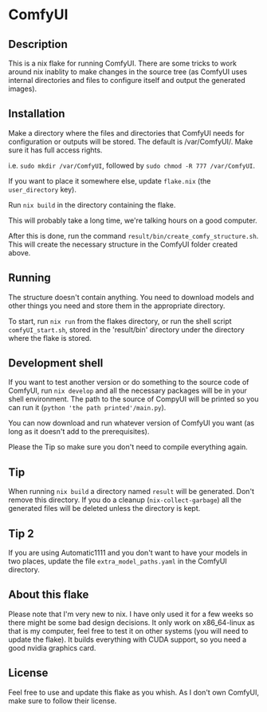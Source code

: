 # ComfyUI

## Description
This is a nix flake for running ComfyUI. There are some tricks to work around nix inablity to make changes in the source tree (as ComfyUI uses internal directories and files to configure itself and output the generated images).

## Installation
Make a directory where the files and directories that ComfyUI needs for configuration or outputs will be stored. The default is /var/ComfyUI/. Make sure it has full access rights.

i.e. `sudo mkdir /var/ComfyUI`, followed by `sudo chmod -R 777 /var/ComfyUI`.

If you want to place it somewhere else, update `flake.nix` (the `user_directory` key).

Run `nix build` in the directory containing the flake.

This will probably take a long time, we're talking hours on a good computer.

After this is done, run the command `result/bin/create_comfy_structure.sh`. This will create the necessary structure in the ComfyUI folder created above.

## Running
The structure doesn't contain anything. You need to download models and other things you need and store them in the appropriate directory.

To start, run `nix run` from the flakes directory, or run the shell script `comfyUI_start.sh`, stored in the 'result/bin' directory under the directory where the flake is stored.

## Development shell
If you want to test another version or do something to the source code of ComfyUI, run `nix develop` and all the necessary packages will be in your shell environment. The path to the source of CompyUI will be printed so you can run it (`python 'the path printed'/main.py`).

You can now download and run whatever version of ComfyUI you want (as long as it doesn't add to the prerequisites).

Please the Tip so make sure you don't need to compile everything again.

## Tip
When running `nix build` a directory named `result` will be generated. Don't remove this directory. If you do a cleanup (`nix-collect-garbage`) all the generated files will be deleted unless the directory is kept.

## Tip 2
If you are using Automatic1111 and you don't want to have your models in two places, update the file `extra_model_paths.yaml` in the ComfyUI directory.

## About this flake
Please note that I'm very new to nix. I have only used it for a few weeks so there might be some bad design decisions. It only work on x86_64-linux as that is my computer, feel free to test it on other systems (you will need to update the flake). It builds everything with CUDA support, so you need a good nvidia graphics card.

## License
Feel free to use and update this flake as you whish. As I don't own ComfyUI, make sure to follow their license.
